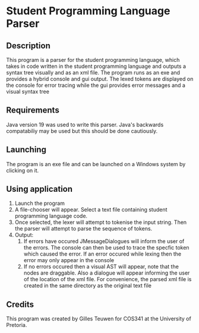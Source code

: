 # Student Programming Language Parser

## Description

This program is a parser for the student programming language, which takes in code written in the student programming language and outputs a syntax tree visually and as an xml file. The program runs as an exe and provides a hybrid console and gui output. The lexed tokens are displayed on the console for error tracing while the gui provides error messages and a visual syntax tree

## Requirements

Java version 19 was used to write this parser. Java's backwards compatabiliy may be used but this should be done cautiously.

## Launching

The program is an exe file and can be launched on a Windows system by clicking on it.

## Using application

1. Launch the program
2. A file-chooser will appear. Select a text file containing student programming language code.
3. Once selected, the lexer will attempt to tokenise the input string. Then the parser will attempt to parse the sequence of tokens.
4. Output:
   1. If errors have occured JMessageDialogues will inform the user of the errors. The console can then be used to trace the specfic token which caused the error. If an error occured while lexing then the error may only appear in the console
   2. If no errors occured then a visual AST will appear, note that the nodes are draggable. Also a dialogue will appear informing the user of the location of the xml file. For convenience, the parsed xml file is created in the same directory as the original text file


## Credits

This program was created by Gilles Teuwen for COS341 at the University of Pretoria.
